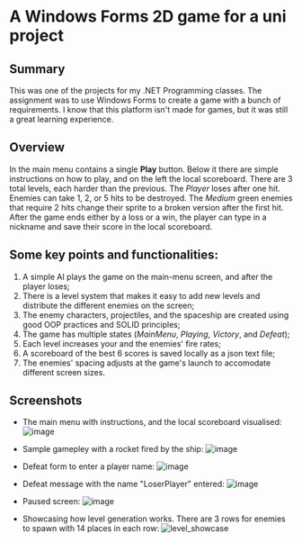# A Windows Forms 2D game for a uni project

## **Summary**
This was one of the projects for my .NET Programming classes. The assignment was to use Windows Forms to create a game with a bunch of requirements. I know that this platform isn't made for games, but it was still a great learning experience. 

## **Overview**
In the main menu contains a single **Play** button. Below it there are simple instructions on how to play, and on the left the local scoreboard. There are 3 total levels, each harder than the previous. The *Player* loses after one hit. Enemies can take 1, 2, or 5 hits to be destroyed. The *Medium* green enemies that require 2 hits change their sprite to a broken version after the first hit. After the game ends either by a loss or a win, the player can type in a nickname and save their score in the local scoreboard.

## **Some key points and functionalities:**

1. A simple AI plays the game on the main-menu screen, and after the player loses;
2. There is a level system that makes it easy to add new levels and distribute the different enemies on the screen;
3. The enemy characters, projectiles, and the spaceship are created using good OOP practices and SOLID principles;
4. The game has multiple states (*MainMenu*, *Playing*, *Victory*, and *Defeat*);
5. Each level increases your and the enemies' fire rates;
6. A scoreboard of the best 6 scores is saved locally as a json text file;
7. The enemies' spacing adjusts at the game's launch to accomodate different screen sizes.

## **Screenshots**

- The main menu with instructions, and the local scoreboard visualised:
![image](https://github.com/4veti/SpaceTrespassers/assets/37193765/15ea7b50-230a-4572-98f1-fb3c5c2a2db2)

- Sample gamepley with a rocket fired by the ship:
![image](https://github.com/4veti/SpaceTrespassers/assets/37193765/7e715519-9b7a-48d7-a641-3b8f62340c5a)

- Defeat form to enter a player name:
![image](https://github.com/4veti/SpaceTrespassers/assets/37193765/55dc5a50-89b7-42ce-8941-9db680159baf)

- Defeat message with the name "LoserPlayer" entered:
![image](https://github.com/4veti/SpaceTrespassers/assets/37193765/ecc5e9ab-001e-4950-b652-3a850b74e426)

- Paused screen:
![image](https://github.com/4veti/SpaceTrespassers/assets/37193765/b580adf2-b934-4240-ba04-db57c52ae9d5)

- Showcasing how level generation works. There are 3 rows for enemies to spawn with 14 places in each row:
![level_showcase](https://github.com/4veti/SpaceTrespassers/assets/37193765/6c6e828f-6a4a-4a7e-b4a8-cc61370c0cbc)


